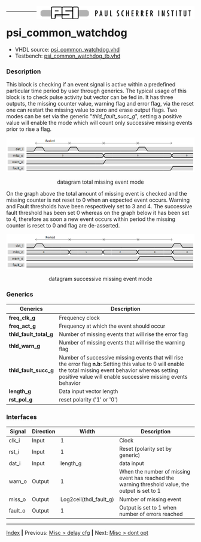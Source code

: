 <img align="right" src="../psi_logo.png">

***

# psi_common_watchdog

- VHDL source: [psi_common_watchdog.vhd](../../hdl/psi_common_watchdog.vhd)
- Testbench: [psi_common_watchdog_tb.vhd](../../testbench/psi_common_watchdog_tb/psi_common_watchdog_tb.vhd)



### Description

This block is checking if an event signal is active within a predefined
particular time period by user through generics. The typical usage of
this block is to check pulse activity but vector can be fed in. It has
three outputs, the missing counter value, warning flag and error flag,
via the reset one can restart the missing value to zero and erase output
flags. Two modes can be set via the generic "*thld\_fault\_succ\_g*",
setting a positive value will enable the mode which will count only
successive missing events prior to rise a flag.

<p align="center"> <img src="ch11_6_fig45.png"> </p>
<p align="center"> datagram total missing event mode </p>

On the graph above the total amount of missing event is checked and the
missing counter is not reset to 0 when an expected event occurs. Warning
and Fault thresholds have been respectively set to 3 and 4. The
successive fault threshold has been set 0 whereas on the graph below it
has been set to 4, therefore as soon a new event occurs within period
the missing counter is reset to 0 and flag are de-asserted.

<p align="center"> <img src="ch11_6_fig46.png"> </p>
<p align="center"> datagram successive missing event mode </p>

### Generics

Generics                  | Description
--------------------------|-------------------------------------------------------------
**freq\_clk\_g**          |Frequency clock
**freq\_act\_g**          |Frequency at which the event should occur
**thld\_fault\_total\_g** |Number of missing events that will rise the error flag
**thld\_warn\_g**         |Number of missing events that will rise the warning flag
**thld\_fault\_succ\_g**  |Number of successive missing events that will rise the error flag **n.b**: Setting this value to 0 will enable the total missing event behavior whereas setting positive value will enable successive missing events behavior
**length\_g**             |Data input vector length
**rst\_pol\_g**           |reset polarity ('1' or '0')

### Interfaces
Signal    |Direction  |Width                     |Description
----------|-----------|--------------------------|--------------------------------------------------------------------------------------------------
clk\_i    |Input      |1                         |Clock
rst\_i    |Input      |1                         |Reset (polarity set by generic)
dat\_i    |Input      |length\_g                 |data input
warn\_o   |Output     |1                         |When the number of missing event has reached the warning threshold value, the output is set to 1
miss\_o   |Output     |Log2ceil(thdl\_fault\_g)  |Number of missing event
fault\_o  |Output     |1                         |Output is set to 1 when number of errors reached

***
[Index](../psi_common_index.md) **|** Previous: [Misc > delay cfg](../ch11_misc/ch11_5_delay_cfg.md) **|** Next:  [Misc > dont opt](../ch11_misc/ch11_7_dont_opt.md)
